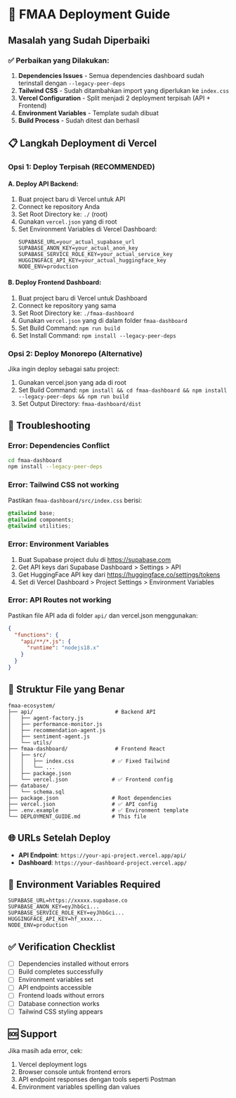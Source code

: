 # 🚀 FMAA Deployment Guide

## Masalah yang Sudah Diperbaiki

### ✅ **Perbaikan yang Dilakukan:**

1. **Dependencies Issues** - Semua dependencies dashboard sudah terinstall dengan `--legacy-peer-deps`
2. **Tailwind CSS** - Sudah ditambahkan import yang diperlukan ke `index.css`
3. **Vercel Configuration** - Split menjadi 2 deployment terpisah (API + Frontend)
4. **Environment Variables** - Template sudah dibuat
5. **Build Process** - Sudah ditest dan berhasil

## 📋 Langkah Deployment di Vercel

### **Opsi 1: Deploy Terpisah (RECOMMENDED)**

#### **A. Deploy API Backend:**
1. Buat project baru di Vercel untuk API
2. Connect ke repository Anda
3. Set Root Directory ke: `./` (root)
4. Gunakan `vercel.json` yang di root
5. Set Environment Variables di Vercel Dashboard:
   ```
   SUPABASE_URL=your_actual_supabase_url
   SUPABASE_ANON_KEY=your_actual_anon_key
   SUPABASE_SERVICE_ROLE_KEY=your_actual_service_key
   HUGGINGFACE_API_KEY=your_actual_huggingface_key
   NODE_ENV=production
   ```

#### **B. Deploy Frontend Dashboard:**
1. Buat project baru di Vercel untuk Dashboard
2. Connect ke repository yang sama
3. Set Root Directory ke: `./fmaa-dashboard`
4. Gunakan `vercel.json` yang di dalam folder `fmaa-dashboard`
5. Set Build Command: `npm run build`
6. Set Install Command: `npm install --legacy-peer-deps`

### **Opsi 2: Deploy Monorepo (Alternative)**

Jika ingin deploy sebagai satu project:

1. Gunakan vercel.json yang ada di root
2. Set Build Command: `npm install && cd fmaa-dashboard && npm install --legacy-peer-deps && npm run build`
3. Set Output Directory: `fmaa-dashboard/dist`

## 🔧 Troubleshooting

### **Error: Dependencies Conflict**
```bash
cd fmaa-dashboard
npm install --legacy-peer-deps
```

### **Error: Tailwind CSS not working**
Pastikan `fmaa-dashboard/src/index.css` berisi:
```css
@tailwind base;
@tailwind components;
@tailwind utilities;
```

### **Error: Environment Variables**
1. Buat Supabase project dulu di https://supabase.com
2. Get API keys dari Supabase Dashboard > Settings > API
3. Get HuggingFace API key dari https://huggingface.co/settings/tokens
4. Set di Vercel Dashboard > Project Settings > Environment Variables

### **Error: API Routes not working**
Pastikan file API ada di folder `api/` dan vercel.json menggunakan:
```json
{
  "functions": {
    "api/**/*.js": {
      "runtime": "nodejs18.x"
    }
  }
}
```

## 📂 Struktur File yang Benar

```
fmaa-ecosystem/
├── api/                          # Backend API
│   ├── agent-factory.js
│   ├── performance-monitor.js
│   ├── recommendation-agent.js
│   ├── sentiment-agent.js
│   └── utils/
├── fmaa-dashboard/               # Frontend React
│   ├── src/
│   │   ├── index.css            # ✅ Fixed Tailwind
│   │   └── ...
│   ├── package.json
│   └── vercel.json              # ✅ Frontend config
├── database/
│   └── schema.sql
├── package.json                 # Root dependencies
├── vercel.json                  # ✅ API config
├── .env.example                 # ✅ Environment template
└── DEPLOYMENT_GUIDE.md          # This file
```

## 🌐 URLs Setelah Deploy

- **API Endpoint**: `https://your-api-project.vercel.app/api/`
- **Dashboard**: `https://your-dashboard-project.vercel.app/`

## 🔐 Environment Variables Required

```env
SUPABASE_URL=https://xxxxx.supabase.co
SUPABASE_ANON_KEY=eyJhbGci...
SUPABASE_SERVICE_ROLE_KEY=eyJhbGci...
HUGGINGFACE_API_KEY=hf_xxxx...
NODE_ENV=production
```

## ✅ Verification Checklist

- [ ] Dependencies installed without errors
- [ ] Build completes successfully
- [ ] Environment variables set
- [ ] API endpoints accessible
- [ ] Frontend loads without errors
- [ ] Database connection works
- [ ] Tailwind CSS styling appears

## 🆘 Support

Jika masih ada error, cek:
1. Vercel deployment logs
2. Browser console untuk frontend errors
3. API endpoint responses dengan tools seperti Postman
4. Environment variables spelling dan values